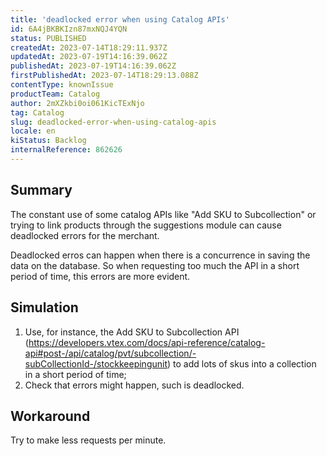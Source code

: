```yaml
---
title: 'deadlocked error when using Catalog APIs'
id: 6A4jBKBKIzn87mxNQJ4YQN
status: PUBLISHED
createdAt: 2023-07-14T18:29:11.937Z
updatedAt: 2023-07-19T14:16:39.062Z
publishedAt: 2023-07-19T14:16:39.062Z
firstPublishedAt: 2023-07-14T18:29:13.088Z
contentType: knownIssue
productTeam: Catalog
author: 2mXZkbi0oi061KicTExNjo
tag: Catalog
slug: deadlocked-error-when-using-catalog-apis
locale: en
kiStatus: Backlog
internalReference: 862626
---
```


## Summary


The constant use of some catalog APIs like "Add SKU to Subcollection" or trying to link products through the suggestions module can cause deadlocked errors for the merchant.

Deadlocked erros can happen when there is a concurrence in saving the data on the database. So when requesting too much the API in a short period of time, this errors are more evident.


##

## Simulation



1. Use, for instance, the Add SKU to Subcollection API (https://developers.vtex.com/docs/api-reference/catalog-api#post-/api/catalog/pvt/subcollection/-subCollectionId-/stockkeepingunit) to add lots of skus into a collection in a short period of time;
2. Check that errors might happen, such is deadlocked.


##

## Workaround


Try to make less requests per minute.






